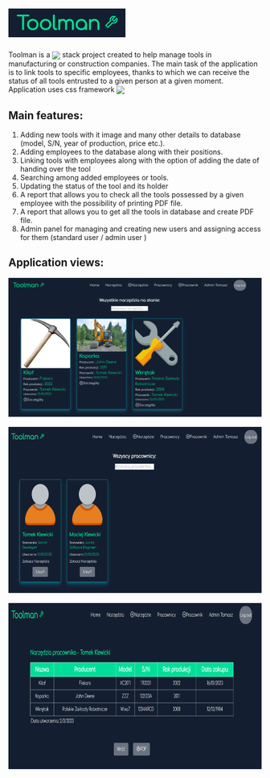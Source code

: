 <meta name="viewport" content="width=device-width, initial-scale=1.0, minimum-scale=1.0">

# <img src="https://github.com/Klewiu/Toolman/blob/master/frontend/src/Logo_Toolman.PNG" />
Toolman is a <img src="https://upload.wikimedia.org/wikipedia/commons/9/94/MERN-logo.png" width="auto" height="40" align="center" margin="1px" /> stack project created to help manage tools in manufacturing or construction companies. 
The main task of the application is to link tools to specific employees, thanks to which we can receive the status of all tools entrusted to a given person at a given moment. Application uses css framework  <img src="https://upload.wikimedia.org/wikipedia/commons/9/95/Tailwind_CSS_logo.svg"  width="auto" height="15" align="center" margin="1px"/>


## Main features:
1. Adding new tools with it image and many other details to database (model, S/N, year of production, price etc.).
2. Adding employees to the database along with their positions.
3. Linking tools with employees along with the option of adding the date of handing over the tool
4. Searching among added employees or tools.
5. Updating the status of the tool and its holder
6. A report that allows you to check all the tools possessed by a given employee with the possibility of printing PDF file.
7. A report that allows you to get all the tools in database and create PDF file.
8. Admin panel for managing and creating new users and assigning access for them (standard user / admin user )


## Application views:
![example1](/frontend/src/Toolman_example_1.PNG)&nbsp;&nbsp;&nbsp;<img src="https://github.com/Klewiu/Toolman/blob/master/frontend/src/Toolman_example_2.PNG" alt="example2" width="auto" height="330" margin="5px" />&nbsp;&nbsp;&nbsp;
<img src="https://github.com/Klewiu/Toolman/blob/master/frontend/src/Toolman_example_3.PNG" alt="example3" width="auto" height="330" margin="5px" />&nbsp;&nbsp;&nbsp;
